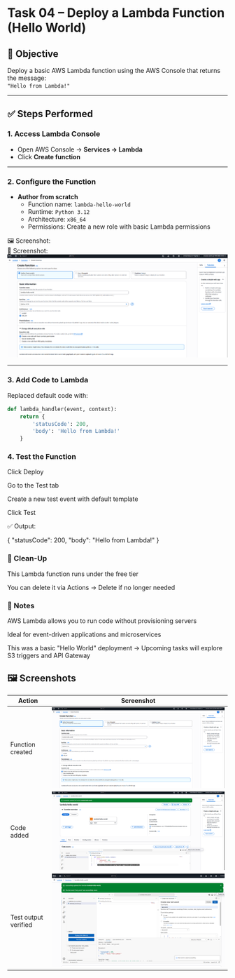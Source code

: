 # Task 04 – Deploy a Lambda Function (Hello World)

## 🎯 Objective
Deploy a basic AWS Lambda function using the AWS Console that returns the message:  
`"Hello from Lambda!"`

---

## ✅ Steps Performed

### 1. Access Lambda Console
- Open AWS Console → **Services → Lambda**
- Click **Create function**

---

### 2. Configure the Function
- **Author from scratch**
  - Function name: `lambda-hello-world`
  - Runtime: `Python 3.12`
  - Architecture: `x86_64`
  - Permissions: Create a new role with basic Lambda permissions

🖼️ Screenshot:  
📸 Screenshot:  
![Lambda Creation](./lambda-create.PNG)


---

### 3. Add Code to Lambda

Replaced default code with:

```python
def lambda_handler(event, context):
    return {
        'statusCode': 200,
        'body': 'Hello from Lambda!'
    }
```
### 4. Test the Function
Click Deploy

Go to the Test tab

Create a new test event with default template

Click Test

✅ Output:

{
  "statusCode": 200,
  "body": "Hello from Lambda!"
}

### 🧹 Clean-Up
This Lambda function runs under the free tier

You can delete it via Actions → Delete if no longer needed
### 🧠 Notes
AWS Lambda allows you to run code without provisioning servers

Ideal for event-driven applications and microservices

This was a basic "Hello World" deployment
→ Upcoming tasks will explore S3 triggers and API Gateway

## 🖼️ Screenshots

| Action               | Screenshot                                    |
|----------------------|-----------------------------------------------|
| Function created     | ![Create](./lambda-create.PNG)                |
| Code added           | ![Code](./lambda-code.PNG)                    |
| Test output verified | ![Test](./lambda-test-success.PNG)            |


